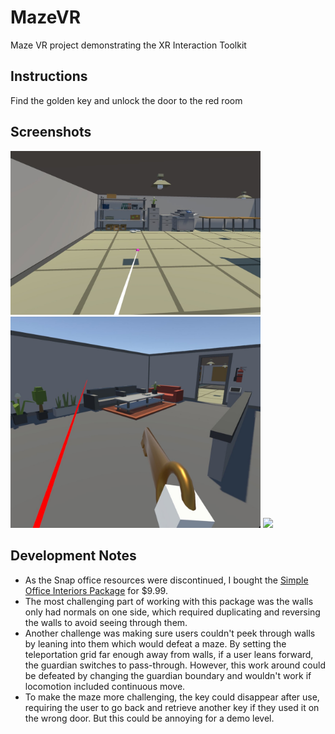 # MazeVR
 Maze VR project demonstrating the XR Interaction Toolkit

## Instructions
Find the golden key and unlock the door to the red room

## Screenshots
<img src="https://github.com/javenu/MazeVR/blob/development/.github/Entrance.jpeg" width="400">
<img src="https://github.com/javenu/MazeVR/blob/development/.github/Key.jpeg" width="400">
<img src="https://github.com/javenu/MazeVR/blob/development/.github/Screenshots.jpeg" width="800">

## Development Notes
* As the Snap office resources were discontinued, I bought the [Simple Office Interiors Package](https://assetstore.unity.com/packages/3d/props/interior/simple-office-interiors-cartoon-assets-38028) for $9.99. 
* The most challenging part of working with this package was the walls only had normals on one side, which required duplicating and reversing the walls to avoid seeing through them. 
* Another challenge was making sure users couldn't peek through walls by leaning into them which would defeat a maze. By setting the teleportation grid far enough away from walls, if a user leans forward, the guardian switches to pass-through. However, this work around could be defeated by changing the guardian boundary and wouldn't work if locomotion included continuous move.
* To make the maze more challenging, the key could disappear after use, requiring the user to go back and retrieve another key if they used it on the wrong door. But this could be annoying for a demo level.
